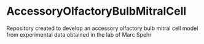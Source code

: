 AccessoryOlfactoryBulbMitralCell
================================

Repository created to develop an accessory olfactory bulb mitral cell model from experimental data obtained in the lab of Marc Spehr 
